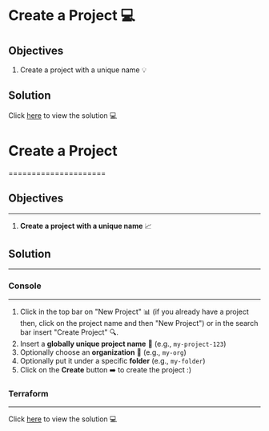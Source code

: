 # Create a Project 💻

## Objectives

1. Create a project with a unique name 💡

## Solution

Click [here](solution.md) to view the solution 💻


# Create a Project
=====================

## Objectives
-------------

1. **Create a project with a unique name** 📈

## Solution
------------

### Console
------------

1. Click in the top bar on "New Project" 📊 (if you already have a project then, click on the project name and then "New Project") or in the search bar insert "Create Project" 🔍.
2. Insert a **globally unique project name** 📝 (e.g., `my-project-123`)
3. Optionally choose an **organization** 🏢 (e.g., `my-org`)
4. Optionally put it under a specific **folder** (e.g., `my-folder`)
5. Click on the **Create** button ➡️ to create the project :)

### Terraform
-------------

Click [here](main.tf) to view the solution 💻